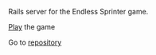 <p>Rails server for the Endless Sprinter game.</p>
<p><a href='https://jz-wang.github.io/'>Play</a> the game</p>
<p>Go to <a href='https://github.com/jz-wang/EndlessSprinter'>repository</a></p>
